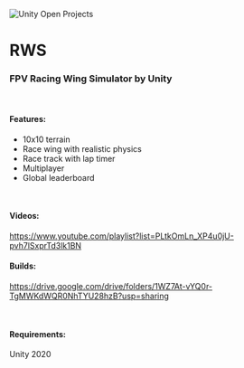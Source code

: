![Unity Open Projects](https://i.pinimg.com/originals/cb/e7/85/cbe785c0ebb341224d3d886e8b707a1c.jpg)

# RWS
### FPV Racing Wing Simulator by Unity

<br/>

#### Features:
- 10x10 terrain 
- Race wing with realistic physics
- Race track with lap timer
- Multiplayer
- Global leaderboard

<br/>

#### Videos:
https://www.youtube.com/playlist?list=PLtkOmLn_XP4u0jU-pvh7lSxprTd3lk1BN

#### Builds:
https://drive.google.com/drive/folders/1WZ7At-vYQ0r-TgMWKdWQR0NhTYU28hzB?usp=sharing

<br/>

#### Requirements:
Unity 2020

